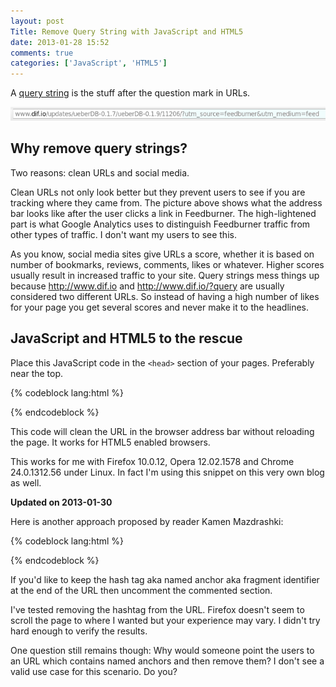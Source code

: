 ```yaml
---
layout: post
Title: Remove Query String with JavaScript and HTML5
date: 2013-01-28 15:52
comments: true
categories: ['JavaScript', 'HTML5']
---
```


A [query string](http://en.wikipedia.org/wiki/Query_string) is the stuff after
the question mark in URLs.

!["URL with query string"](/images/url_w_qs.png)

Why remove query strings?
-------------------------

Two reasons: clean URLs and social media.

Clean URLs not only look better but they prevent users to see if you are tracking
where they came from. The picture above shows what the address bar
looks like after the user clicks a link in Feedburner. The high-lightened part is
what Google Analytics uses to distinguish Feedburner traffic from other types of
traffic. I don't want my users to see this.


As you know, social media sites give URLs a score, whether it is based on number of
bookmarks, reviews, comments, likes or whatever. Higher scores usually result in
increased traffic to your site. Query strings mess things up because <http://www.dif.io>
and <http://www.dif.io/?query> are usually considered two different URLs. So instead
of having a high number of likes for your page you get several scores and never
make it to the headlines.


JavaScript and HTML5 to the rescue
----------------------------------

Place this JavaScript code in the `<head>` section of your pages. Preferably near the top.

{% codeblock lang:html %}
<script type="text/javascript">
var uri = window.location.toString();
if (uri.indexOf("?") > 0) {
    var clean_uri = uri.substring(0, uri.indexOf("?"));
    window.history.replaceState({}, document.title, clean_uri);
}
</script>
{% endcodeblock %}

This code will clean the URL in the browser address bar without reloading the page.
It works for HTML5 enabled browsers.

This works for me with 
Firefox 10.0.12, Opera 12.02.1578 and Chrome 24.0.1312.56 under Linux. In fact I'm
using this snippet on this very own blog as well.


**Updated on 2013-01-30**

Here is another approach proposed by reader Kamen Mazdrashki: 

{% codeblock lang:html %}
<script type="text/javascript">
var clean_uri = location.protocol + "//" + location.host + location.pathname;
/*
var hash_pos = location.href.indexOf("#");
if (hash_pos > 0) {
    var hash = location.href.substring(hash_pos, location.href.length);
    clean_uri += hash;
}
*/
window.history.replaceState({}, document.title, clean_uri);
</script>
{% endcodeblock %}

If you'd like to keep the hash tag aka named anchor aka fragment identifier at the end of the URL
then uncomment the commented section.

I've tested removing the hashtag from the URL. Firefox doesn't seem to scroll the page
to where I wanted but your experience may vary. I didn't try hard enough to
verify the results.

One question still remains though: Why would someone point the users to an URL which contains
named anchors and then remove them? I don't see a valid use case for this scenario. Do you?



